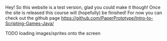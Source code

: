 Hey! So this website is a test version, glad you could make it though! Once the site is released this course will (hopefully) be finished! For now you can check out the github page https://github.com/PaperPrototype/Intro-to-Scripting-Games-Java/


TODO loading images/sprites onto the screen